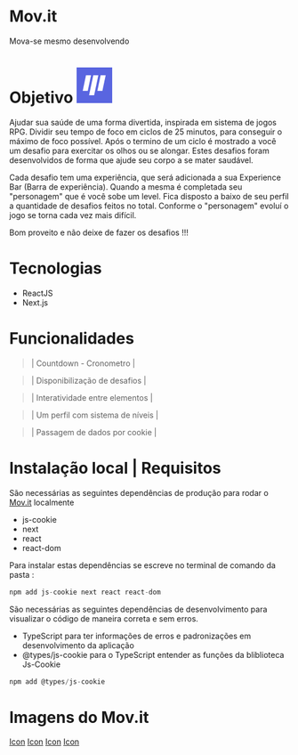 # Mov.it
Mova-se mesmo desenvolvendo

# Objetivo ![Icon](public/favicon.png)

Ajudar sua saúde de uma forma divertida, inspirada em sistema de jogos RPG. Dividir seu tempo de foco em ciclos de 25 minutos, para conseguir o máximo de foco possível. Após o termino de um ciclo é mostrado a você um desafio para exercitar os olhos ou se alongar. Estes desafios foram  desenvolvidos de forma que ajude seu corpo a se mater saudável.

Cada desafio tem uma experiência, que será adicionada a sua Experience Bar (Barra de experiência). Quando a mesma é completada seu "personagem" que é você sobe um level. Fica disposto a baixo de seu perfil a quantidade de desafios feitos no total. Conforme o "personagem" evoluí o jogo se torna cada vez mais difícil.

Bom proveito e não deixe de fazer os desafios !!!

# Tecnologias

- ReactJS
- Next.js

# Funcionalidades

> | Countdown - Cronometro |

> | Disponibilização de desafios |

> | Interatividade entre elementos |

> | Um perfil com sistema de níveis |

> | Passagem de dados por cookie |

# Instalação local | Requisitos

São necessárias as seguintes dependências de produção para rodar o [Mov.it](http://mov.it) localmente

- js-cookie
- next
- react
- react-dom

Para instalar estas dependências se escreve no terminal de comando da pasta :

```jsx
npm add js-cookie next react react-dom
```

São necessárias as seguintes dependências de desenvolvimento para visualizar o código de maneira correta e sem erros.

- TypeScript para ter informações de erros e padronizações em desenvolvimento da aplicação
- @types/js-cookie para o TypeScript entender as funções da bliblioteca Js-Cookie

```jsx
npm add @types/js-cookie
```
# Imagens do Mov.it
[Icon](public/homeMovit.png)
[Icon](public/contadorMovit.png)
[Icon](public/desafioMovit.png)
[Icon](public/levelupMovit.png)




